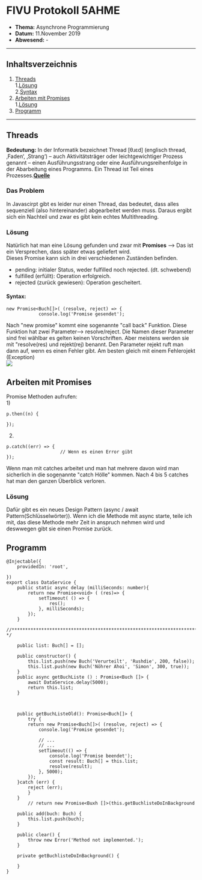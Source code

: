 # FIVU Protokoll 5AHME  


* **Thema:** Asynchrone Programmierung  
* **Datum:** 11.November 2019  
* **Abwesend:** -  
___

## Inhaltsverzeichnis  
1. [Threads](#Threads)  
  1.[Lösung](#Lösung)  
  2.[Syntax](#Syntax)  
2. [Arbeiten mit Promises](#Arbeiten-mit-Promises)  
  1.[Lösung](#Lösung)  
3. [Programm](#Program)
___


## Threads    
**Bedeutung:** In der Informatik bezeichnet Thread [θɹɛd] (englisch thread, ‚Faden‘, ‚Strang‘) – auch Aktivitätsträger oder leichtgewichtiger Prozess genannt – einen Ausführungsstrang oder eine Ausführungsreihenfolge in der Abarbeitung eines Programms. Ein Thread ist Teil eines Prozesses.[**Quelle**](https://de.wikipedia.org/wiki/Thread_(Informatik))
### Das Problem  

In Javascirpt gibt es leider nur einen Thread, das bedeutet, dass alles sequenziell (also hintereinander) abgearbeitet werden muss. Daraus ergibt sich ein Nachteil und zwar es gibt kein echtes Multithreading.  

### Lösung  
Natürlich hat man eine Lösung gefunden und zwar mit **Promises** --> Das ist ein Versprechen, dass später etwas geliefert wird.  
Dieses Promise kann sich in drei verschiedenen Zuständen befinden.  
- pending: initialer Status, weder fulfilled noch rejected. (dt. schwebend) 
- fulfilled (erfüllt): Operation erfolgreich. 
- rejected (zurück gewiesen): Operation gescheitert.  

#### Syntax:  
```JS  
new Promise<Buch[]>( (resolve, reject) => {
            console.log('Promise gesendet');   
```  

Nach "new promise" kommt eine sogenannte "call back" Funktion. Diese Funktion hat zwei Parameter--> resolve/reject. Die Namen dieser Parameter sind frei wählbar es gelten keinen Vorschriften. Aber meistens werden sie mit "resolve(res) und rejekt(rej) benannt. Den Parameter rejekt ruft man dann auf, wenn es einen Fehler gibt. Am besten gleich mit einem Fehlerojekt (Exception)  
![](https://mdn.mozillademos.org/files/8633/promises.png)  

## Arbeiten mit Promises  
Promise Methoden aufrufen:  
1) 
``` JS  
p.then((n) {  
                
});  
```  
2)  
``` JS  
p.catch((err) => {  
                    // Wenn es einen Error gibt 
});  
```   
Wenn man mit catches arbeitet und man hat mehrere davon wird man sicherlich in die sogenannte "catch Hölle" kommen. Nach 4 bis 5 catches hat man den ganzen Überblick verloren.  

### Lösung  
Dafür gibt es ein neues Design Pattern (async / await Pattern(Schlüsselwörter)). Wenn ich die Methode mit async starte, teile ich mit, das diese Methode mehr Zeit in anspruch nehmen wird und deswwegen gibt sie einen Promise zurück.  


## Programm  

``` JS  
@Injectable({
    providedIn: 'root',

})
export class DataService {
    public static async delay (milliSeconds: number){
        return new Promise<void> ( (res)=> {
            setTimeout( () => {
                res();
            }, milliSeconds);
        });
    }
    //**************************************************************************** */
    
    public list: Buch[] = [];

    public constructor() {
        this.list.push(new Buch('Verurteilt', 'Rushdie', 200, false));
        this.list.push(new Buch('Nöhrer Ahoi', 'Simon', 300, true));
    }
    public async getBuchListe () : Promise<Buch []> {
        await DataService.delay(5000);
        return this.list; 
    }

    

    public getBuchListeOld(): Promise<Buch[]> {
        try {
        return new Promise<Buch[]>( (resolve, reject) => {
            console.log('Promise gesendet');

            // ...
            // ...
            setTimeout(() => {
                console.log('Promise beendet');
                const result: Buch[] = this.list;
                resolve(result);
            }, 5000);
        });
    }catch (err) {
        reject (err);
        }
    }
        // return new Promise<Buxh []>(this.getBuchlisteDoInBackground
    
    public add(buch: Buch) {
        this.list.push(buch);
    }

    public clear() {
        throw new Error('Method not implemented.');
    }

    private getBuchlisteDoInBackground() {

    }
}  
``` 













